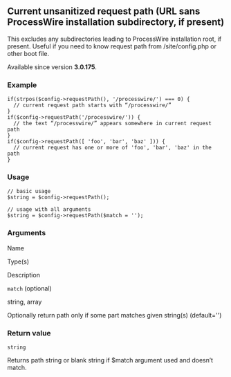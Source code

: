 Current unsanitized request path (URL sans ProcessWire installation subdirectory, if present)
---------------------------------------------------------------------------------------------

This excludes any subdirectories leading to ProcessWire installation root, if present. Useful if you need to know request path from /site/config.php or other boot file.

Available since version **3.0.175**.

### Example

    if(strpos($config->requestPath(), '/processwire/') === 0) {
      // current request path starts with “/processwire/”
    }
    if($config->requestPath('/processwire/')) {
      // the text “/processwire/” appears somewhere in current request path
    }
    if($config->requestPath([ 'foo', 'bar', 'baz' ])) {
      // current request has one or more of 'foo', 'bar', 'baz' in the path
    }

### Usage

    // basic usage
    $string = $config->requestPath();
    
    // usage with all arguments
    $string = $config->requestPath($match = '');

### Arguments

Name

Type(s)

Description

`match` (optional)

string, array

Optionally return path only if some part matches given string(s) (default='')

### Return value

`string`

Returns path string or blank string if $match argument used and doesn’t match.

